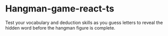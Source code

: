 # Hangman-game-react-ts
Test your vocabulary and deduction skills as you guess letters to reveal the hidden word before the hangman figure is complete.
